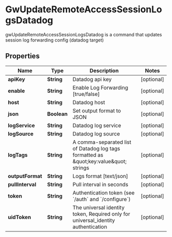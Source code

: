 

# GwUpdateRemoteAccessSessionLogsDatadog

gwUpdateRemoteAccessSessionLogsDatadog is a command that updates session log forwarding config (datadog target)

## Properties

Name | Type | Description | Notes
------------ | ------------- | ------------- | -------------
**apiKey** | **String** | Datadog api key |  [optional]
**enable** | **String** | Enable Log Forwarding [true/false] |  [optional]
**host** | **String** | Datadog host |  [optional]
**json** | **Boolean** | Set output format to JSON |  [optional]
**logService** | **String** | Datadog log service |  [optional]
**logSource** | **String** | Datadog log source |  [optional]
**logTags** | **String** | A comma-separated list of Datadog log tags formatted as \&quot;key:value\&quot; strings |  [optional]
**outputFormat** | **String** | Logs format [text/json] |  [optional]
**pullInterval** | **String** | Pull interval in seconds |  [optional]
**token** | **String** | Authentication token (see &#x60;/auth&#x60; and &#x60;/configure&#x60;) |  [optional]
**uidToken** | **String** | The universal identity token, Required only for universal_identity authentication |  [optional]



